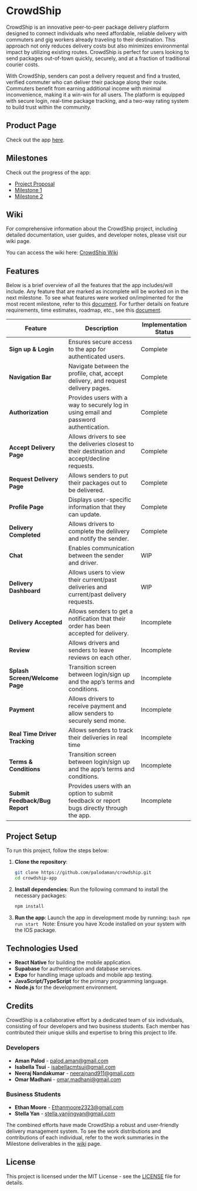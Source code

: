 # CrowdShip

CrowdShip is an innovative peer-to-peer package delivery platform designed to connect individuals who need affordable, reliable delivery with commuters and gig workers already traveling to their destination. This approach not only reduces delivery costs but also minimizes environmental impact by utilizing existing routes. CrowdShip is perfect for users looking to send packages out-of-town quickly, securely, and at a fraction of traditional courier costs.

With CrowdShip, senders can post a delivery request and find a trusted, verified commuter who can deliver their package along their route. Commuters benefit from earning additional income with minimal inconvenience, making it a win-win for all users. The platform is equipped with secure login, real-time package tracking, and a two-way rating system to build trust within the community.

## Product Page

Check out the app [here](https://webhome.csc.uvic.ca/~amanpalod/).

## Milestones

Check out the progress of the app:

- [Project Proposal](https://docs.google.com/presentation/d/1peil1iJRbVo_JsmiLLo1Ui51M7B2C_nOO8ybEi26i7I/edit?usp=sharing)
- [Milestone 1](https://www.canva.com/design/DAGTBPuQ0hA/XS5Hs-V7oXsaTxTl7JmsUg/view?utm_content=DAGTBPuQ0hA&utm_campaign=designshare&utm_medium=link&utm_source=editor)
- [Milestone 2](https://www.canva.com/design/DAGUn4-0RUc/vmg020h-dukKPFfQMnRNJg/view?utm_content=DAGUn4-0RUc&utm_campaign=designshare&utm_medium=link&utm_source=editor)

## Wiki

For comprehensive information about the CrowdShip project, including detailed documentation, user guides, and developer notes, please visit our wiki page.

You can access the wiki here: [CrowdShip Wiki](https://drive.google.com/drive/folders/1qSe8aqg4Xu0syk7wau58o0o3b7cBdhXS?usp=sharing)

## Features

Below is a brief overview of all the features that the app includes/will include. Any feature that are marked as incomplete will be worked on in the next milestone. To see what features were worked on/implmented for the most recent milestone, refer to this [document](https://docs.google.com/document/d/1JhgStE6bvh5WCnZVKJHhdOWX9sznecLxRSmc5AKlf7Y/edit?usp=sharing). For further details on feature requirements, time estimates, roadmap, etc., see this [document](https://docs.google.com/document/d/1SQmtoYWRm86sPubjcFzEQUktxFt1g6xE-WH2qUgW5bs/edit?usp=sharing).


| Feature                        | Description                                                                                    | Implementation Status |
| ------------------------------ | ---------------------------------------------------------------------------------------------- | --------------------- |
| **Sign up & Login**            | Ensures secure access to the app for authenticated users.                                      | Complete              |
| **Navigation Bar**             | Navigate between the profile, chat, accept delivery, and request delivery pages.               | Complete              |
| **Authorization**              | Provides users with a way to securely log in using email and password authentication.          | Complete              |
| **Accept Delivery Page**       | Allows drivers to see the deliveries closest to their destination and accept/decline requests. | Complete              |
| **Request Delivery Page**      | Allows senders to put their packages out to be delivered.                                      | Complete              |
| **Profile Page**               | Displays user-specific information that they can update.                                       | Complete              |
| **Delivery Completed**         | Allows drivers to complete the delilvery and notify the sender.                                | Complete              |
| **Chat**                       | Enables communication between the sender and driver.                                           | WIP                   |
| **Delivery Dashboard**         | Allows users to view their current/past deliveries and current/past delivery requests.         | WIP                   |
| **Delivery Accepted**          | Allows senders to get a notification that their order has been accepted for delivery.          | Incomplete            |
| **Review**                     | Allows drivers and senders to leave reviews on each other.                                     | Incomplete            |
| **Splash Screen/Welcome Page** | Transition screen between login/sign up and the app’s terms and conditions.                    | Incomplete            |
| **Payment**                    | Allows drivers to receive payment and allow senders to securely send mone.                     | Incomplete            |
| **Real Time Driver Tracking**  | Allows senders to track their deliveries in real time                                          | Incomplete            |
| **Terms & Conditions**         | Transition screen between login/sign up and the app’s terms and conditions.                    | Incomplete            |
| **Submit Feedback/Bug Report** | Provides users with an option to submit feedback or report bugs directly through the app.      | Incomplete            |

## Project Setup

To run this project, follow the steps below:

1. **Clone the repository**:

   ```bash
   git clone https://github.com/palodaman/crowdship.git
   cd crowdship-app
   ```

2. **Install dependencies**:
   Run the following command to install the necessary packages:

   ```bash
   npm install
   ```

3. **Run the app**:
   Launch the app in development mode by running:
   `bash
    npm run start
    `
   Note: Ensure you have Xcode installed on your system with the IOS package.

## Technologies Used

- **React Native** for building the mobile application.
- **Supabase** for authentication and database services.
- **Expo** for handling image uploads and mobile app testing.
- **JavaScript/TypeScript** for the primary programming language.
- **Node.js** for the development environment.

## Credits

CrowdShip is a collaborative effort by a dedicated team of six individuals, consisting of four developers and two business students. Each member has contributed their unique skills and expertise to bring this project to life.

### Developers

- **Aman Palod** - palod.aman@gmail.com
- **Isabella Tsui** - isabellacmtsui@gmail.com
- **Neeraj Nandakumar** - neerajnand911@gmail.com
- **Omar Madhani** - omar.madhani@gmail.com

### Business Students

- **Ethan Moore** - Ethanmoore2323@gmail.com
- **Stella Yan** - stella.yanjingyan@gmail.com

The combined efforts have made CrowdShip a robust and user-friendly delivery management system. To see the work distributions and contributions of each individual, refer to the work summaries in the Milestone deliverables in the [wiki](https://drive.google.com/drive/folders/1qSe8aqg4Xu0syk7wau58o0o3b7cBdhXS?usp=sharing) page.

## License

This project is licensed under the MIT License - see the [LICENSE](LICENSE) file for details.
